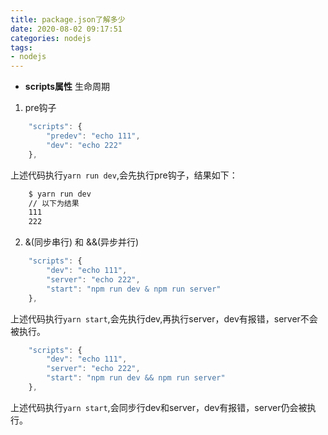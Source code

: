 ```yaml
---
title: package.json了解多少
date: 2020-08-02 09:17:51
categories: nodejs
tags: 
- nodejs
---
```


* **scripts属性**
生命周期
1. pre钩子
```javascript
    "scripts": {
        "predev": "echo 111",
        "dev": "echo 222"
    },
```
上述代码执行`yarn run dev`,会先执行pre钩子，结果如下：
```bash
    $ yarn run dev
    // 以下为结果
    111
    222
```
2. &(同步串行) 和 &&(异步并行)
```javascript
    "scripts": {
        "dev": "echo 111",
        "server": "echo 222",
        "start": "npm run dev & npm run server"
    },
```
上述代码执行`yarn start`,会先执行dev,再执行server，dev有报错，server不会被执行。
```javascript
    "scripts": {
        "dev": "echo 111",
        "server": "echo 222",
        "start": "npm run dev && npm run server"
    },
```
上述代码执行`yarn start`,会同步行dev和server，dev有报错，server仍会被执行。